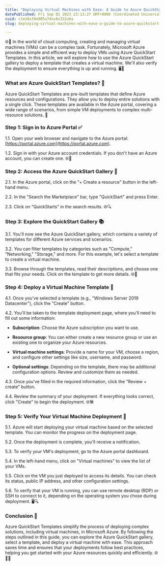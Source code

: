 ```yaml
---
title: "Deploying Virtual Machines with Ease: A Guide to Azure QuickStart Templates📑"
datePublished: Fri Sep 01 2023 23:13:27 GMT+0000 (Coordinated Universal Time)
cuid: clm18xf8e005u74nv8v322u6a
slug: deploying-virtual-machines-with-ease-a-guide-to-azure-quickstart-templates

---
```


🌐🚀 In the world of cloud computing, creating and managing virtual machines (VMs) can be a complex task. Fortunately, Microsoft Azure provides a simple and efficient way to deploy VMs using Azure QuickStart Templates. In this article, we will explore how to use the Azure QuickStart gallery to deploy a template that creates a virtual machine. We'll also verify the deployment to ensure everything is up and running. 🖥️🏢

### **What are Azure QuickStart Templates?** 📜

Azure QuickStart Templates are pre-built templates that define Azure resources and configurations. They allow you to deploy entire solutions with a single click. These templates are available in the Azure portal, covering a wide range of scenarios, from simple VM deployments to complex multi-resource solutions. 🌟

### **Step 1: Sign in to Azure Portal** ✅

1.1. Open your web browser and navigate to the Azure portal: [https://portal.azure.com](https://portal.azure.com).

1.2. Sign in with your Azure account credentials. If you don't have an Azure account, you can create one. 🌐🔐

### **Step 2: Access the Azure QuickStart Gallery** 📂

2.1. In the Azure portal, click on the "+ Create a resource" button in the left-hand menu.

2.2. In the "Search the Marketplace" bar, type "QuickStart" and press Enter.

2.3. Click on "QuickStarts" in the search results. 🌐🔍

### **Step 3: Explore the QuickStart Gallery** 📚

3.1. You'll now see the Azure QuickStart gallery, which contains a variety of templates for different Azure services and scenarios.

3.2. You can filter templates by categories such as "Compute," "Networking," "Storage," and more. For this example, let's select a template to create a virtual machine.

3.3. Browse through the templates, read their descriptions, and choose one that fits your needs. Click on the template to get more details. 🌐💼

### **Step 4: Deploy a Virtual Machine Template** 🚀

4.1. Once you've selected a template (e.g., "Windows Server 2019 Datacenter"), click the "Create" button.

4.2. You'll be taken to the template deployment page, where you'll need to fill out some information:

   - **Subscription**: Choose the Azure subscription you want to use.
   
   - **Resource group**: You can either create a new resource group or use an existing one to organize your Azure resources.

   - **Virtual machine settings**: Provide a name for your VM, choose a region, and configure other settings like size, username, and password.

   - **Optional settings**: Depending on the template, there may be additional configuration options. Review and customize them as needed.

4.3. Once you've filled in the required information, click the "Review + create" button.

4.4. Review the summary of your deployment. If everything looks correct, click "Create" to begin the deployment. 🌐🛠️

### **Step 5: Verify Your Virtual Machine Deployment** 🔄

5.1. Azure will start deploying your virtual machine based on the selected template. You can monitor the progress on the deployment page.

5.2. Once the deployment is complete, you'll receive a notification.

5.3. To verify your VM's deployment, go to the Azure portal dashboard.

5.4. In the left-hand menu, click on "Virtual machines" to view the list of your VMs.

5.5. Click on the VM you just deployed to access its details. You can check its status, public IP address, and other configuration settings.

5.6. To verify that your VM is running, you can use remote desktop (RDP) or SSH to connect to it, depending on the operating system you chose during deployment. 🖥️🔍

### **Conclusion** 🎉

Azure QuickStart Templates simplify the process of deploying complex solutions, including virtual machines, in Microsoft Azure. By following the steps outlined in this guide, you can explore the Azure QuickStart gallery, select a template, and deploy a virtual machine with ease. This approach saves time and ensures that your deployments follow best practices, helping you get started with your Azure resources quickly and efficiently. 🌐🚀💼